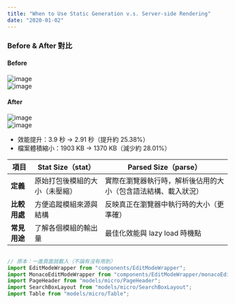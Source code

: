 ```yaml
---
title: "When to Use Static Generation v.s. Server-side Rendering"
date: "2020-01-02"
---
```


### Before & After 對比

#### Before

![image](https://hackmd.io/_uploads/SJMZ17yDee.png)  
![image](https://hackmd.io/_uploads/rJQG1Qywxe.png)

#### After

![image](https://hackmd.io/_uploads/HyoD6slPle.png)  
![image](https://hackmd.io/_uploads/SkCqasgPgx.png)

- 效能提升：3.9 秒 → 2.91 秒（提升約 25.38%）  
- 檔案體積縮小：1903 KB → 1370 KB（減少約 28.01%）

| 項目         | Stat Size（stat）              | Parsed Size（parse）                                         |
|------------|------------------------------|------------------------------------------------------------|
| **定義**     | 原始打包後模組的大小（未壓縮） | 實際在瀏覽器執行時，解析後佔用的大小（包含語法結構、載入狀況） |
| **比較用處** | 方便追蹤模組來源與結構       | 反映真正在瀏覽器中執行時的大小（更準確）                     |
| **常見用途** | 了解各個模組的輸出量         | 最佳化效能與 lazy load 時機點                              |

```js

// 原本：一進頁面就載入（不論有沒有用到）
import EditModeWrapper from "components/EditModeWrapper";
import MonacoEditModeWrapper from "components/EditModeWrapper/monacoEditor";
import PageHeader from "models/micro/PageHeader";
import SearchBoxLayout from "models/micro/SearchBoxLayout";
import Table from "models/micro/Table";


